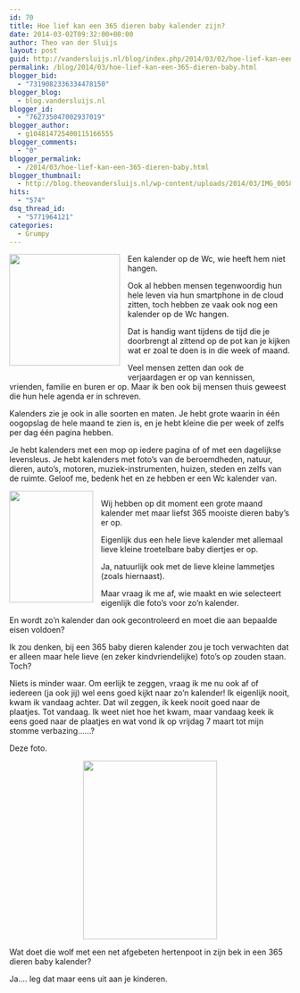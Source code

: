```yaml
---
id: 70
title: Hoe lief kan een 365 dieren baby kalender zijn?
date: 2014-03-02T09:32:00+00:00
author: Theo van der Sluijs
layout: post
guid: http://vandersluijs.nl/blog/index.php/2014/03/02/hoe-lief-kan-een-365-dieren-baby/
permalink: /blog/2014/03/hoe-lief-kan-een-365-dieren-baby.html
blogger_bid:
  - "7319082336334478150"
blogger_blog:
  - blog.vandersluijs.nl
blogger_id:
  - "762735047002937019"
blogger_author:
  - g104814725400115166555
blogger_comments:
  - "0"
blogger_permalink:
  - /2014/03/hoe-lief-kan-een-365-dieren-baby.html
blogger_thumbnail:
  - http://blog.theovandersluijs.nl/wp-content/uploads/2014/03/IMG_0058.jpg
hits:
  - "574"
dsq_thread_id:
  - "5771964121"
categories:
  - Grumpy
---
```

<div style="clear: both; text-align: center;">
  <a href=https://vandersluijs.resultants-e.nl/2014/03/IMG_0058.jpg" style="clear: left; float: left; margin-bottom: 1em; margin-right: 1em;"><img border="0" src=https://vandersluijs.resultants-e.nl/2014/03/IMG_0058.jpg" height="200" width="198" /></a>
</div>

Een kalender op de Wc, wie heeft hem niet hangen.

Ook al hebben mensen tegenwoordig hun hele leven via hun smartphone in de cloud zitten, toch hebben ze vaak ook nog een kalender op de Wc hangen.

Dat is handig want tijdens de tijd die je doorbrengt al zittend op de pot kan je kijken wat er zoal te doen is in die week of maand.

Veel mensen zetten dan ook de verjaardagen er op van kennissen, vrienden, familie en buren er op. Maar ik ben ook bij mensen thuis geweest die hun hele agenda er in schreven.

<!--more-->Kalenders zie je ook in alle soorten en maten. Je hebt grote waarin in één oogopslag de hele maand te zien is, en je hebt kleine die per week of zelfs per dag één pagina hebben.

Je hebt kalenders met een mop op iedere pagina of of met een dagelijkse levensleus. Je hebt kalenders met foto&#8217;s van de beroemdheden, natuur, dieren, auto&#8217;s, motoren, muziek-instrumenten, huizen, steden en zelfs van de ruimte. Geloof me, bedenk het en ze hebben er een Wc kalender van.

<div style="clear: both; text-align: center;">
  <a href=https://vandersluijs.resultants-e.nl/2014/03/IMG_0054.jpg" style="clear: left; float: left; margin-bottom: 1em; margin-right: 1em;"><img border="0" src=https://vandersluijs.resultants-e.nl/2014/03/IMG_0054.jpg" height="200" width="150" /></a>
</div>

Wij hebben op dit moment een grote maand kalender met maar liefst 365 mooiste dieren baby&#8217;s er op.

Eigenlijk dus een hele lieve kalender met allemaal lieve kleine troetelbare baby diertjes er op.

Ja, natuurlijk ook met de lieve kleine lammetjes (zoals hiernaast).

Maar vraag ik me af, wie maakt en wie selecteert eigenlijk die foto&#8217;s voor zo&#8217;n kalender.

En wordt zo&#8217;n kalender dan ook gecontroleerd en moet die aan bepaalde eisen voldoen?

Ik zou denken, bij een 365 baby dieren kalender zou je toch verwachten dat er alleen maar hele lieve (en zeker kindvriendelijke) foto&#8217;s op zouden staan. Toch?

Niets is minder waar. Om eerlijk te zeggen, vraag ik me nu ook af of iedereen (ja ook jij) wel eens goed kijkt naar zo&#8217;n kalender! Ik eigenlijk nooit, kwam ik vandaag achter. Dat wil zeggen, ik keek nooit goed naar de plaatjes. Tot vandaag. Ik weet niet hoe het kwam, maar vandaag keek ik eens goed naar de plaatjes en wat vond ik op vrijdag 7 maart tot mijn stomme verbazing&#8230;&#8230;?

Deze foto.

<div style="clear: both; text-align: center;">
  <a href=https://vandersluijs.resultants-e.nl/2014/03/IMG_0055.jpg" style="margin-left: 1em; margin-right: 1em;"><img border="0" src=https://vandersluijs.resultants-e.nl/2014/03/IMG_0055.jpg" height="320" width="240" /></a>
</div>

Wat doet die wolf met een net afgebeten hertenpoot in zijn bek in een 365 dieren baby kalender?

Ja&#8230;. leg dat maar eens uit aan je kinderen.